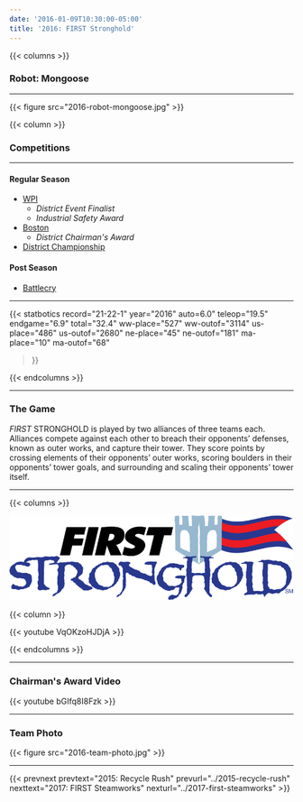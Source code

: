 ```yaml
---
date: '2016-01-09T10:30:00-05:00'
title: '2016: FIRST Stronghold'
---
```


{{< columns >}}

### Robot: Mongoose

---

{{< figure src="2016-robot-mongoose.jpg" >}}

{{< column >}}

### Competitions

---

#### Regular Season

* [WPI](https://www.thebluealliance.com/event/2016mawor)
  * _District Event Finalist_
  * _Industrial Safety Award_
* [Boston](https://www.thebluealliance.com/event/2016mabos)
  * _District Chairman's Award_
* [District Championship](https://www.thebluealliance.com/event/2016necmp)


#### Post Season

* [Battlecry](https://www.thebluealliance.com/event/2016bc)

---

{{< statbotics
    record="21-22-1" year="2016"
    auto=6.0" teleop="19.5" endgame="6.9" total="32.4"
    ww-place="527" ww-outof="3114"
    us-place="486" us-outof="2680"
    ne-place="45"  ne-outof="181"
    ma-place="10"  ma-outof="68"
>}}

{{< endcolumns >}}

---

### The Game

_FIRST_ STRONGHOLD is played by two alliances of three teams each. Alliances compete against each other to breach their opponents’ defenses, known as outer works, and capture their tower. They score points by crossing elements of their opponents’ outer works, scoring boulders in their opponents’ tower goals, and surrounding and scaling their opponents’ tower itself.

---

{{< columns >}}

[![_FIRST_ Stronghold Logo](first-stronghold-frc-logo.svg)](https://en.wikipedia.org/wiki/FIRST_Stronghold)

{{< column >}}

{{< youtube VqOKzoHJDjA >}}

{{< endcolumns >}}

---

### Chairman's Award Video

{{< youtube bGIfq8I8Fzk >}}

---

### Team Photo
{{< figure src="2016-team-photo.jpg" >}}

---

{{< prevnext  prevtext="2015: Recycle Rush" prevurl="../2015-recycle-rush" nexttext="2017: FIRST Steamworks" nexturl="../2017-first-steamworks" >}}